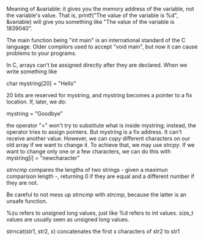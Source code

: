 Meaning of &variable: it gives you the memory address of the variable, not the variable's value. 
That is, printf("The value of the variable is %d", &variable) will give you something like "The value of the variable is 1839040". 

The main function being "int main" is an international standard of the C language. Older compilors used to accept "void main", but now it can cause problems to your programs. 

In C, arrays can't be assigned directly after they are declared. 
When we write something like

char mystring[20] = "Hello"

20 bits are reserved for mystring, and mystring becomes a pointer to a fix location. If, later, we do:

mystring = "Goodbye"

the operator "=" won't try to substitute what is inside mystring; instead, the operator tries to assign pointers. But mystring is a fix address. It can't receive another value. However, we can *copy* different characters on our old array if we want to change it. To achieve that, we may use *strcpy*. If we want to change only one or a few characters, we can do this with mystring[i] = "newcharacter"

*strncmp* compares the lengths of two strings - given a maximun comparison length -, returning 0 if they are equal and a different number if they are not. 

Be careful to not mess up *strncmp* with *strcmp*, because the latter is an unsafe function.

%zu refers to unsigned long values, just like %d refers to int values. 
size_t values are usually seen as unsigned long values. 

strncat(str1, str2, x) concatenates the first x characters of str2 to str1